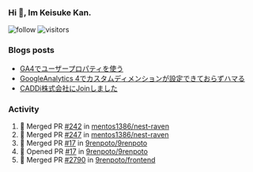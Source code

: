 ### Hi 👋, Im Keisuke Kan.

<!--
**9renpoto/9renpoto** is a ✨ _special_ ✨ repository because its `README.md` (this file) appears on your GitHub profile.

Here are some ideas to get you started:

- 🔭 I’m currently working on ...
- 🌱 I’m currently learning ...
- 👯 I’m looking to collaborate on ...
- 🤔 I’m looking for help with ...
- 💬 Ask me about ...
- 📫 How to reach me: ...
- 😄 Pronouns: ...
- ⚡ Fun fact: ...
-->

![follow](https://img.shields.io/github/followers/9renpoto?label=Follow&style=social)
![visitors](https://komarev.com/ghpvc/?username=9renpoto&label=Profile%20views&color=0e75b6&style=flat)

### Blogs posts

<!-- BLOG-POST-LIST:START -->
- [GA4でユーザープロパティを使う](https://9renpoto.dev/2021/02/21/google-analytics-4-user-properties/)
- [GoogleAnalytics 4でカスタムディメンションが設定できておらずハマる](https://9renpoto.dev/2021/02/13/google-analytics-4/)
- [CADDi株式会社にJoinしました](https://9renpoto.dev/2020/12/05/join/)
<!-- BLOG-POST-LIST:END -->

### Activity

<!--START_SECTION:activity-->
1. 🎉 Merged PR [#242](https://github.com/mentos1386/nest-raven/pull/242) in [mentos1386/nest-raven](https://github.com/mentos1386/nest-raven)
2. 🎉 Merged PR [#247](https://github.com/mentos1386/nest-raven/pull/247) in [mentos1386/nest-raven](https://github.com/mentos1386/nest-raven)
3. 🎉 Merged PR [#17](https://github.com/9renpoto/9renpoto/pull/17) in [9renpoto/9renpoto](https://github.com/9renpoto/9renpoto)
4. 💪 Opened PR [#17](https://github.com/9renpoto/9renpoto/pull/17) in [9renpoto/9renpoto](https://github.com/9renpoto/9renpoto)
5. 🎉 Merged PR [#2790](https://github.com/9renpoto/frontend/pull/2790) in [9renpoto/frontend](https://github.com/9renpoto/frontend)
<!--END_SECTION:activity-->

<!--START_SECTION:waka-->
<!--END_SECTION:waka-->